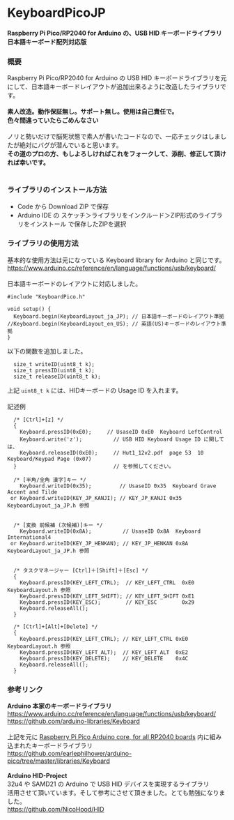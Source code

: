 # KeyboardPicoJP

**Raspberry Pi Pico/RP2040 for Arduino の、USB HID キーボードライブラリ** </br>
**日本語キーボード配列対応版** </br>
### 概要
Raspberry Pi Pico/RP2040 for Arduino の USB HID キーボードライブラリを元にして、日本語キーボードレイアウトが追加出来るように改造したライブラリです。  
</br>
**素人改造。動作保証無し。サポート無し。使用は自己責任で。** </br>
**色々間違っていたらごめんなさい** </br>
</br>ノリと勢いだけで脳死状態で素人が書いたコードなので、一応チェックはしましたが絶対にバグが潜んでいると思います。  
**その道のプロの方、もしよろしければこれをフォークして、添削、修正して頂ければ幸いです。**  
</br>
### ライブラリのインストール方法
* Code から Download ZIP で保存
* Arduino IDE の スケッチ＞ライブラリをインクルード＞ZIP形式のライブラリをインストール で保存したZIPを選択  

### ライブラリの使用方法
基本的な使用方法は元になっている Keyboard library for Arduino と同じです。</br>
https://www.arduino.cc/reference/en/language/functions/usb/keyboard/ <br>
</br>
日本語キーボードのレイアウトに対応しました。
```
#include "KeyboardPico.h"

void setup() {
  Keyboard.begin(KeyboardLayout_ja_JP); // 日本語キーボードのレイアウト準拠
//Keyboard.begin(KeyboardLayout_en_US); // 英語(US)キーボードのレイアウト準拠
}
```
以下の関数を追加しました。
```
  size_t writeID(uint8_t k);
  size_t pressID(uint8_t k);
  size_t releaseID(uint8_t k);
```
上記 `uint8_t k` には、HIDキーボードの Usage ID を入れます。</br>
</br>
記述例

```
  /* [Ctrl]+[z] */
  {
    Keyboard.pressID(0xE0);     // UsaseID 0xE0  Keyboard LeftControl
    Keyboard.write('z');          // USB HID Keyboard Usage ID に関しては、
    Keyboard.releaseID(0xE0);     // Hut1_12v2.pdf  page 53  10 Keyboard/Keypad Page (0x07)
  }                               // を参照してください。

  /* [半角/全角 漢字]キー */
    Keyboard.writeID(0x35);         // UsaseID 0x35  Keyboard Grave Accent and Tilde
 or Keyboard.writeID(KEY_JP_KANJI); // KEY_JP_KANJI 0x35  KeyboardLayout_ja_JP.h 参照


  /* [変換 前候補 (次候補)]キー */
    Keyboard.writeID(0x8A);          // UsaseID 0x8A  Keyboard International4
 or Keyboard.writeID(KEY_JP_HENKAN); // KEY_JP_HENKAN 0x8A  KeyboardLayout_ja_JP.h 参照


  /* タスクマネージャー [Ctrl]＋[Shift]＋[Esc] */
  {
    Keyboard.pressID(KEY_LEFT_CTRL);  // KEY_LEFT_CTRL  0xE0  KeyboardLayout.h 参照
    Keyboard.pressID(KEY_LEFT_SHIFT); // KEY_LEFT_SHIFT 0xE1
    Keyboard.pressID(KEY_ESC);        // KEY_ESC        0x29
    Keyboard.releaseAll();
  }

  /* [Ctrl]+[Alt]+[Delete] */
  {
    Keyboard.pressID(KEY_LEFT_CTRL); // KEY_LEFT_CTRL 0xE0  KeyboardLayout.h 参照
    Keyboard.pressID(KEY_LEFT_ALT);  // KEY_LEFT_ALT  0xE2
    Keyboard.pressID(KEY_DELETE);    // KEY_DELETE    0x4C
    Keyboard.releaseAll();
  }
```

### 参考リンク
**Arduino 本家のキーボードライブラリ**  
https://www.arduino.cc/reference/en/language/functions/usb/keyboard/  
https://github.com/arduino-libraries/Keyboard  
</br>上記を元に [Raspberry Pi Pico Arduino core, for all RP2040 boards](https://github.com/earlephilhower/arduino-pico) 内に組み込まれたキーボードライブラリ  
https://github.com/earlephilhower/arduino-pico/tree/master/libraries/Keyboard  
</br>
**Arduino HID-Project**  
32u4 や SAMD21 の Arduino で USB HID デバイスを実現するライブラリ  
活用させて頂いています。そして参考にさせて頂きました。とても勉強になりました。  
https://github.com/NicoHood/HID
